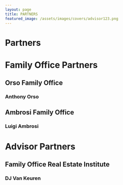 ```yaml
---
layout: page
title: PARTNERS
featured_image: /assets/images/covers/advisor123.png
---
```


# Partners


# Family Office Partners

<!-- <div class="alignleft">
	<img src="/assets/images/people.jpeg" alt="left" style="width:200px;">
</div> -->
## Orso Family Office
### Anthony Orso


<!-- <div class="alignleft">
	<img src="/assets/images/people/.jpeg" alt="left" style="width:200px;">
</div> -->
## Ambrosi Family Office 
### Luigi Ambrosi


# Advisor Partners

<!-- <div class="alignleft">
	<img src="/assets/images/people/.jpeg" alt="left" style="width:200px;">
</div> -->
## Family Office Real Estate Institute
### DJ Van Keuren 
